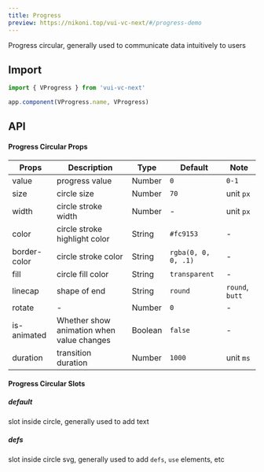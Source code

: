 ```yaml
---
title: Progress
preview: https://nikoni.top/vui-vc-next/#/progress-demo
---
```


Progress circular, generally used to communicate data intuitively to users

## Import

```js
import { VProgress } from 'vui-vc-next'

app.component(VProgress.name, VProgress)
```

## API

#### Progress Circular Props
|Props | Description | Type | Default | Note |
|----|-----|------|------|------|
|value|progress value|Number|`0`|`0-1`|
|size|circle size|Number|`70`|unit `px`|
|width|circle stroke width|Number|-|unit `px`|
|color|circle stroke highlight color|String|`#fc9153`|-|
|border-color|circle stroke color|String|`rgba(0, 0, 0, .1)`|-|
|fill|circle fill color|String|`transparent`|-|
|linecap|shape of end|String|`round`|`round`, `butt`|
|rotate|-|Number|`0`|-|
|is-animated|Whether show animation when value changes|Boolean|`false`|-|
|duration|transition duration|Number|`1000`|unit `ms`|

#### Progress Circular Slots

##### default
slot inside circle, generally used to add text

##### defs
slot inside circle svg, generally used to add `defs`, `use` elements, etc

